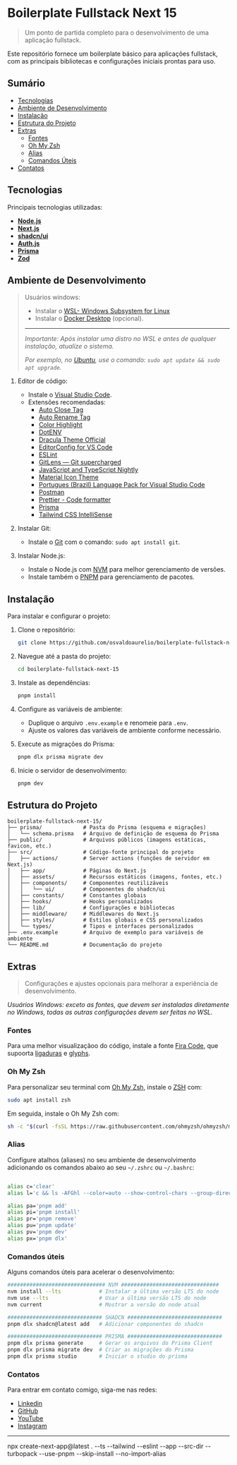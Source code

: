 # Boilerplate Fullstack Next 15

> Um ponto de partida completo para o desenvolvimento de uma aplicação fullstack.

Este repositório fornece um boilerplate básico para aplicações fullstack, com as principais bibliotecas e configurações iniciais prontas para uso.

## Sumário

- [Tecnologias](#tecnologias)
- [Ambiente de Desenvolvimento](#ambiente-de-desenvolvimento)
- [Instalação](#instalação)
- [Estrutura do Projeto](#estrutura-do-projeto)
- [Extras](#extras)
  - [Fontes](#fontes)
  - [Oh My Zsh](#oh-my-zsh)
  - [Alias](#alias)
  - [Comandos Úteis](#comandos-úteis)
- [Contatos](#contatos)

## Tecnologias

Principais tecnologias utilizadas:

- **[Node.js](https://nodejs.org/)**
- **[Next.js](https://nextjs.org/)**
- **[shadcn/ui](https://ui.shadcn.com/)**
- **[Auth.js](https://auth.js.org/)**
- **[Prisma](https://www.prisma.io/)**
- **[Zod](https://zod.dev/)**

## Ambiente de Desenvolvimento

> Usuários windows:
>
>- Instalar o [WSL- Windows Subsystem for Linux](https://learn.microsoft.com/pt-br/windows/wsl/install)
>- Instalar o [Docker Desktop](https://docs.docker.com/.desktop/install/windows-install/) (opcional).
>
>---
>
>*Importante: Após instalar uma distro no WSL e antes de qualquer instalação, atualize o sistema.*
>
>*Por exemplo, no [Ubuntu](https://ubuntu.com/desktop/wsl), use o comando: `sudo apt update && sudo apt upgrade`.*

1. Editor de código:

    - Instale o [Visual Studio Code](https://code.visualstudio.com/).
    - Extensões recomendadas:
        - [Auto Close Tag](https://marketplace.visualstudio.com/items?itemName=formulahendry.auto-close-tag)
        - [Auto Rename Tag](https://marketplace.visualstudio.com/items?itemName=formulahendry.auto-rename-tag)
        - [Color Highlight](https://marketplace.visualstudio.com/items?itemName=naumovs.color-highlight)
        - [DotENV](https://marketplace.visualstudio.com/items?itemName=mikestead.dotenv)
        - [Dracula Theme Official](https://marketplace.visualstudio.com/items?itemName=dracula-theme.theme-dracula)
        - [EditorConfig for VS Code](https://marketplace.visualstudio.com/items?itemName=EditorConfig.EditorConfig)
        - [ESLint](https://marketplace.visualstudio.com/items?itemName=dbaeumer.vscode-eslint)
        - [GitLens — Git supercharged](https://marketplace.visualstudio.com/items?itemName=eamodio.gitlens)
        - [JavaScript and TypeScript Nightly](https://marketplace.visualstudio.com/items?itemName=ms-vscode.vscode-typescript-next)
        - [Material Icon Theme](https://marketplace.visualstudio.com/items?itemName=PKief.material-icon-theme)
        - [Portugues (Brazil) Language Pack for Visual Studio Code](https://marketplace.visualstudio.com/items?itemName=MS-CEINTL.vscode-language-pack-pt-BR)
        - [Postman](https://marketplace.visualstudio.com/items?itemName=postman.postman-for-vscode)
        - [Prettier - Code formatter](https://marketplace.visualstudio.com/items?itemName=esbenp.prettier-vscode)
        - [Prisma](https://marketplace.visualstudio.com/items?itemName=Prisma.prisma)
        - [Tailwind CSS IntelliSense](https://marketplace.visualstudio.com/items?itemName=bradlc.vscode-tailwindcss)

2. Instalar Git:
    - Instale o [Git](https://git-scm.com/downloads) com o comando: `sudo apt install git`.

3. Instalar Node.js:

    - Instale o Node.js com [NVM](https://github.com/nvm-sh/nvm/) para melhor gerenciamento de versões.
    - Instale também o [PNPM](https://pnpm.io/installation) para gerenciamento de pacotes.

## Instalação

Para instalar e configurar o projeto:

1. Clone o repositório:

    ```bash
    git clone https://github.com/osvaldoaurelio/boilerplate-fullstack-next-15.git
    ```

2. Navegue até a pasta do projeto:

    ```bash
    cd boilerplate-fullstack-next-15
    ```

3. Instale as dependências:

    ```bash
    pnpm install
    ```

4. Configure as variáveis de ambiente:
    - Duplique o arquivo `.env.example` e renomeie para `.env`.
    - Ajuste os valores das variáveis de ambiente conforme necessário.

5. Execute as migrações do Prisma:

    ```bash
    pnpm dlx prisma migrate dev
    ```

6. Inicie o servidor de desenvolvimento:

    ```bash
    pnpm dev
    ```

## Estrutura do Projeto

```plaintext
boilerplate-fullstack-next-15/
├── prisma/             # Pasta do Prisma (esquema e migrações)
│   └── schema.prisma   # Arquivo de definição de esquema do Prisma
├── public/             # Arquivos públicos (imagens estáticas, favicon, etc.)
├── src/                # Código-fonte principal do projeto
│   ├── actions/        # Server actions (funções de servidor em Next.js)
│   ├── app/            # Páginas do Next.js
│   ├── assets/         # Recursos estáticos (imagens, fontes, etc.)
│   ├── components/     # Componentes reutilizáveis
│   │   └── ui/         # Componentes do shadcn/ui
│   ├── constants/      # Constantes globais
│   ├── hooks/          # Hooks personalizados
│   ├── lib/            # Configurações e bibliotecas
│   ├── middleware/     # Middlewares do Next.js
│   ├── styles/         # Estilos globais e CSS personalizados
│   └── types/          # Tipos e interfaces personalizados
├── .env.example        # Arquivo de exemplo para variáveis de ambiente
└── README.md           # Documentação do projeto
```

## Extras

> Configurações e ajustes opcionais para melhorar a experiência de desenvolvimento.

*Usuários Windows: exceto as fontes, que devem ser instaladas diretamente no Windows, todas as outras configurações devem ser feitas no WSL.*

### Fontes

Para uma melhor visualizaçãoo do código, instale a fonte [Fira Code](https://github.com/tonsky/FiraCode), que supoorta [ligaduras](https://github.com/tonsky/FiraCode/wiki/VS-Code-Instructions) e [glyphs](https://github.com/tonsky/FiraCode/wiki/Github-Glyphs).

### Oh My Zsh

Para personalizar seu terminal com [Oh My Zsh](https://ohmyz.sh/), instale o [ZSH](https://ohmyz.sh/) com:

```bash
sudo apt install zsh
```

Em seguida, instale o Oh My Zsh com:

```bash
sh -c "$(curl -fsSL https://raw.githubusercontent.com/ohmyzsh/ohmyzsh/master/tools/install.sh)"
```

### Alias

Configure atalhos (aliases) no seu ambiente de desenvolvimento adicionando os comandos abaixo ao seu `~/.zshrc` ou `~/.bashrc`:

```bash

alias c='clear'
alias l='c && ls -AFGhl --color=auto --show-control-chars --group-directories-first && echo "\ncurrent dictory => $PWD 🫠💻"'

alias pa='pnpm add'
alias pi='pnpm install'
alias pr='pnpm remove'
alias pu='pnpm update'
alias pv='pnpm dev'
alias px='pnpm dlx'
```

### Comandos úteis

Alguns comandos úteis para acelerar o desenvolvimento:

```bash
############################### NVM ###############################
nvm install --lts            # Instalar a última versão LTS do node
nvm use --lts                # Usar a última versão LTS do node
nvm current                  # Mostrar a versão do node atual

############################## SHADCN ##############################
pnpm dlx shadcn@latest add   # Adicionar componentes do shadcn

############################## PRISMA ##############################
pnpm dlx prisma generate     # Gerar os arquivos do Prisma Client
pnpm dlx prisma migrate dev  # Criar as migrações do Prisma
pnpm dlx prisma studio       # Iniciar o studio do prisma
```

### Contatos

Para entrar em contato comigo, siga-me nas redes:

- [Linkedin](https://linkedin.com/in/osvaldo-aurelio)
- [GitHub](https://github.com/osvaldoaurelio)
- [YouTube](https://youtube.com/@osvaldoaurelio)
- [Instagram](https://instagram.com/osvaldo.aureliors)

---

npx create-next-app@latest . --ts --tailwind --eslint --app --src-dir --turbopack --use-pnpm --skip-install --no-import-alias